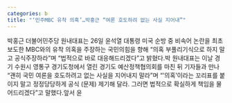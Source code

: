 ```yaml
---
categories: b
title: "‘민주MBC 유착 의혹’…박홍근 “여론 호도하려 없는 사실 지어내”"
---
```

박홍근 더불어민주당 원내대표는 26일 윤석열 대통령 미국 순방 중 비속어 논란을 최초 보도한 MBC와의 유착 의혹을 주장하는 국민의힘을 향해 “의혹 부풀리기식으로 하지 말고 공식주장하라”며 “법적으로 바로 대응해드리겠다”고 밝혔다.박 원내대표는 이날 경기 수원시 영통구 경기도청에서 열린 경기도 예산정책협의회를 마친 뒤 기자들과 만나 “괜히 국민 여론을 호도하려고 없는 사실을 지어내지 말라”며 “‘의혹’이라는 꼬리표를 붙이지 말고 정정당당하게 공식 (문제) 제기해 달라. 그러면 법적으로 확실하게 책임을 물어드리겠다”고 말했다.앞서 윤